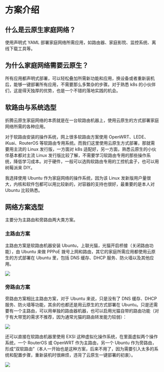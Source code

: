 # 方案介绍

## 什么是云原生家庭网络？

使用声明式 YAML 部署家庭网络所需应用，如路由器、家庭影院、监控系统、离线下载工具等。

## 为什么家庭网络需要云原生？

所有应用都声明式部署，可以轻松叠加所需新功能和应用，换设备或者重新装机后，能够一键部署所有应用，不需要那么多繁杂的步骤。对于熟悉 k8s 的小伙伴们，这是得天独厚的优势，也是一个不错的落地实践的机会。

## 软路由与系统选型

折腾云原生家庭网络的本质就是在一台软路由机器上，使用云原生的方式部署家庭网络所需的各种应用。

对于软路由安装的操作系统，网上很多软路由方案使用 OpenWRT、LEDE、iKuai、RouterOS 等软路由专用系统。而我们这里使用云原生方式部署，那就需要用主流的 Linux 发行版，一方面对 k8s 适配好，另一方面，熟悉云原生的小伙伴基本都对主流 Linux 发行版比较了解，不需要学习软路由专用的那些操作系统，降低学习成本。对于硬件，一般可以选购软路由专用的工控机盒子，也可以用树莓派来 DIY。

我选择使用 Ubuntu 作为家庭网络的操作系统，因为该 Linux 发新版用户量很大，内核和软件包都可以用比较新的，对容器的支持也很好，最重要的是本人对 Ubuntu 比较熟悉。

## 网络方案选型

主要分为主路由和旁路由两大类方案。

### 主路由方案

主路由方案是软路由机器安装 Ubuntu，上联光猫，光猫开启桥接（关闭路由功能），由 Ubuntu 来做 PPPoE 拨号上网和路由，其它的家庭所需应用都使用云原生的方式部署在 Ubuntu 里，包括 DNS 缓存、DHCP 服务、防火墙以及其他应用。

![](https://image-host-1251893006.cos.ap-chengdu.myqcloud.com/2024%2F03%2F04%2F20240304154229.png)

### 旁路由方案

旁路由方案相比主路由方案，对于 Ubuntu 来说，只是没有了 DNS 缓存、DHCP 服务、防火墙等功能，其余的也都还是用云原生的方式部署在 Ubuntu。只是还需要有一个主路由，可以用单独的路由器机器，也可以启用光猫自带的路由功能（对于有大带宽的需求不推荐，因为通常光猫的路由转发能力较弱）：

![](https://image-host-1251893006.cos.ap-chengdu.myqcloud.com/2024%2F03%2F04%2F20240304154322.png)

还可以直接在软路由机器里使用 EXSI 这种虚拟化操作系统，在里面虚拟两个操作系统，一个 RouterOS 或 OpenWRT 作为主路由，另一个 Ubuntu 作为旁路由，形成“双软路由”（本人一开始也是这种方案，后来不用了，因为需要引入太多的系统和配置步骤，重新装机时很麻烦，违背了云原生一键部署的初衷）。

![](https://image-host-1251893006.cos.ap-chengdu.myqcloud.com/2024%2F03%2F04%2F20240304154359.png)
